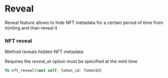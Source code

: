 # Reveal

Reveal feature allows to hide NFT metadata for a certain period of time from minting and than reveal it

### NFT reveal

Method reveals hidden NFT metadata

Requires the _reveal\_at_ option must be specified at the mint time

```rust
fn nft_reveal(&mut self, token_id: TokenId)
```
